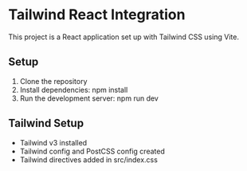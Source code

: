# Tailwind React Integration

This project is a React application set up with Tailwind CSS using Vite.

## Setup
1. Clone the repository
2. Install dependencies: npm install
3. Run the development server: npm run dev

## Tailwind Setup
- Tailwind v3 installed
- Tailwind config and PostCSS config created
- Tailwind directives added in src/index.css

